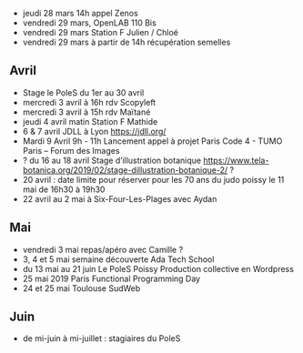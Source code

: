 - jeudi 28 mars 14h appel Zenos
- vendredi 29 mars, OpenLAB 110 Bis
- vendredi 29 mars Station F Julien / Chloé
- vendredi 29 mars à partir de 14h récupération semelles

## Avril

- Stage le PoleS du 1er au 30 avril
- mercredi 3 avril à 16h rdv Scopyleft
- mercredi 3 avril à 15h rdv Maïtané
- jeudi 4 avril matin Station F Mathide
- 6 & 7 avril JDLL à Lyon https://jdll.org/
- Mardi 9 Avril 9h - 11h Lancement appel à projet Paris Code 4 - TUMO Paris – Forum des Images
- ? du 16 au 18 avril Stage d’illustration botanique https://www.tela-botanica.org/2019/02/stage-dillustration-botanique-2/ ?
- 20 avril : date limite pour réserver pour les 70 ans du judo poissy le 11 mai de 16h30 à 19h30
- 22 avril au 2 mai à Six-Four-Les-Plages avec Aydan

## Mai

- vendredi 3 mai repas/apéro avec Camille ?
- 3, 4 et 5 mai semaine découverte Ada Tech School
- du 13 mai au 21 juin Le PoleS Poissy  Production collective en Wordpress
- 25 mai 2019 Paris Functional Programming Day
- 24 et 25 mai Toulouse SudWeb

## Juin

- de mi-juin à mi-juillet : stagiaires du PoleS
